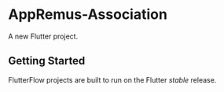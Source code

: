 # AppRemus-Association

A new Flutter project.

## Getting Started

FlutterFlow projects are built to run on the Flutter _stable_ release.

